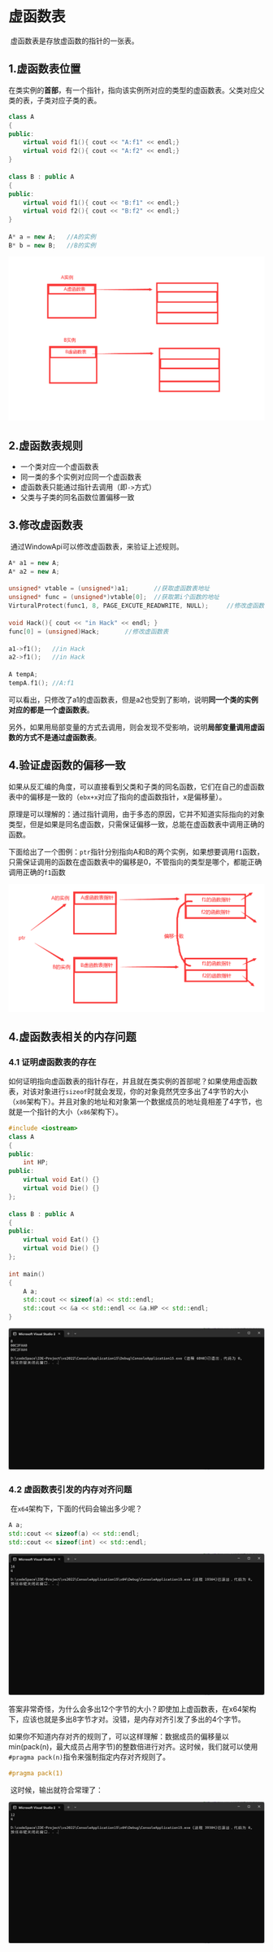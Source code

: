 # 虚函数表

​	虚函数表是存放虚函数的指针的一张表。

## 1.虚函数表位置

​	在类实例的**首部**，有一个指针，指向该实例所对应的类型的虚函数表。父类对应父类的表，子类对应子类的表。

```C++
class A
{
public:
    virtual void f1(){ cout << "A:f1" << endl;}
    virtual void f2(){ cout << "A:f2" << endl;}
}

class B : public A
{
public:
    virtual void f1(){ cout << "B:f1" << endl;}
    virtual void f2(){ cout << "B:f2" << endl;}
}

A* a = new A;	//A的实例
B* b = new B;	//B的实例
```

<img src="./assets/image-20230929224543910.png" alt="image-20230929224543910" style="zoom: 50%;" />

## 2.虚函数表规则

* 一个类对应一个虚函数表
* 同一类的多个实例对应同一个虚函数表
* 虚函数表只能通过指针去调用（即`->`方式）
* 父类与子类的同名函数位置偏移一致

## 3.修改虚函数表

​	通过WindowApi可以修改虚函数表，来验证上述规则。

```C++
A* a1 = new A;
A* a2 = new A;

unsigned* vtable = (unsigned*)a1;		//获取虚函数表地址
unsigned* func = (unsigned*)vtable[0];	//获取第i个函数的地址
VirturalProtect(func1, 8, PAGE_EXCUTE_READWRITE, NULL);		//修改虚函数内存对应的属性

void Hack(){ cout << "in Hack" << endl; }
func[0] = (unsigned)Hack;		//修改虚函数表

a1->f1();	//in Hack
a2->f1();	//in Hack

A tempA;
tempA.f1();	//A:f1
```

​	可以看出，只修改了a1的虚函数表，但是a2也受到了影响，说明**同一个类的实例对应的都是一个虚函数表**。

​	另外，如果用局部变量的方式去调用，则会发现不受影响，说明**局部变量调用虚函数的方式不是通过虚函数表**。

## 4.验证虚函数的偏移一致

​	如果从反汇编的角度，可以直接看到父类和子类的同名函数，它们在自己的虚函数表中的偏移是一致的（`ebx+x`对应了指向的虚函数指针，x是偏移量）。

​	原理是可以理解的：通过指针调用，由于多态的原因，它并不知道实际指向的对象类型，但是如果是同名虚函数，只需保证偏移一致，总能在虚函数表中调用正确的函数。

​	下面给出了一个图例：`ptr`指针分别指向A和B的两个实例，如果想要调用`f1`函数，只需保证调用的函数在虚函数表中的偏移是0，不管指向的类型是哪个，都能正确调用正确的`f1`函数

<img src="./assets/image-20230929231022152.png" alt="image-20230929231022152" style="zoom:50%;" />

## 4.虚函数表相关的内存问题

### 4.1 证明虚函数表的存在

​	如何证明指向虚函数表的指针存在，并且就在类实例的首部呢？如果使用虚函数表，对该对象进行`sizeof`时就会发现，你的对象竟然凭空多出了4字节的大小（`x86`架构下）。并且对象的地址和对象第一个数据成员的地址竟相差了4字节，也就是一个指针的大小（`x86`架构下）。

```C++
#include <iostream>
class A
{
public:
    int HP;
public:
    virtual void Eat() {}
    virtual void Die() {}
};

class B : public A
{
public:
    virtual void Eat() {}
    virtual void Die() {}
};

int main()
{
    A a;
    std::cout << sizeof(a) << std::endl;
    std::cout << &a << std::endl << &a.HP << std::endl;
}
```

<img src="./assets/image-20230929232517096.png" alt="image-20230929232517096" style="zoom: 50%;" />

### 4.2 虚函数表引发的内存对齐问题

​	在`x64`架构下，下面的代码会输出多少呢？

```C++
A a;
std::cout << sizeof(a) << std::endl;
std::cout << sizeof(int) << std::endl;
```

![image-20230929232747623](./assets/image-20230929232747623.png)

​	答案非常奇怪，为什么会多出12个字节的大小？即使加上虚函数表，在x64架构下，应该也就是多出8字节才对。没错，是内存对齐引发了多出的4个字节。

​	如果你不知道内存对齐的规则了，可以这样理解：数据成员的偏移量以min(pack(n)，最大成员占用字节)的整数倍进行对齐。这时候，我们就可以使用`#pragma pack(n)`指令来强制指定内存对齐规则了。

```C++
#pragma pack(1)
```

​	这时候，输出就符合常理了：

![image-20230929233118684](./assets/image-20230929233118684.png)









